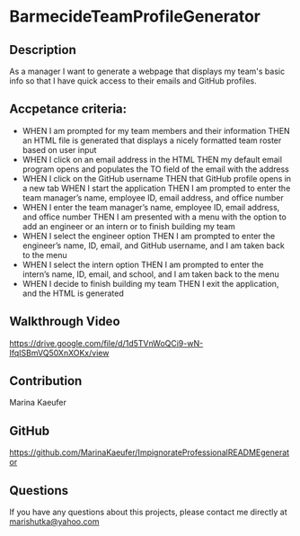 # BarmecideTeamProfileGenerator

## Description

As a manager I want to generate a webpage that displays my team's basic info so that I have quick access to their emails and GitHub profiles.

## Accpetance criteria: 
* WHEN I am prompted for my team members and their information THEN an HTML file is generated that displays a nicely formatted team roster based on user input
* WHEN I click on an email address in the HTML THEN my default email program opens and populates the TO field of the email with the address
* WHEN I click on the GitHub username THEN that GitHub profile opens in a new tab
WHEN I start the application THEN I am prompted to enter the team manager’s name, employee ID, email address, and office number
* WHEN I enter the team manager’s name, employee ID, email address, and office number THEN I am presented with a menu with the option to add an engineer or an intern or to finish building my team
* WHEN I select the engineer option THEN I am prompted to enter the engineer’s name, ID, email, and GitHub username, and I am taken back to the menu
* WHEN I select the intern option THEN I am prompted to enter the intern’s name, ID, email, and school, and I am taken back to the menu
* WHEN I decide to finish building my team THEN I exit the application, and the HTML is generated


## Walkthrough Video

https://drive.google.com/file/d/1d5TVnWoQCi9-wN-IfqISBmVQ50XnXOKx/view

## Contribution

Marina Kaeufer

## GitHub

https://github.com/MarinaKaeufer/ImpignorateProfessionalREADMEgenerator

## Questions 

If you have any questions about this projects, please contact me directly at marishutka@yahoo.com


